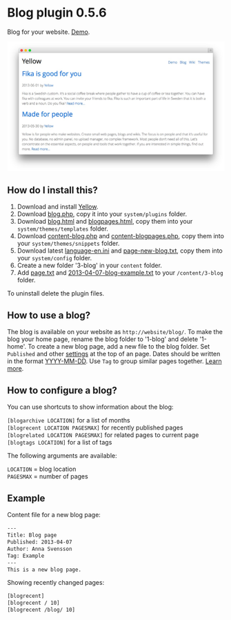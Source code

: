 Blog plugin 0.5.6
=================
Blog for your website. [Demo](http://demo.datenstrom.se/blog/).

[![Screenshot](blog-plugin.jpg?raw=true)](http://demo.datenstrom.se/blog/)

How do I install this?
----------------------
1. Download and install [Yellow](https://github.com/datenstrom/yellow/).  
2. Download [blog.php](blog.php?raw=true), copy it into your `system/plugins` folder.  
3. Download [blog.html](blog.html?raw=true) and [blogpages.html](blogpages.html?raw=true), copy them into your `system/themes/templates` folder.  
4. Download [content-blog.php](content-blog.php?raw=true) and [content-blogpages.php](content-blogpages.php?raw=true), copy them into your `system/themes/snippets` folder.  
5. Download latest [language-en.ini](https://github.com/datenstrom/yellow-extensions/blob/master/languages/english/language-en.ini?raw=true) and [page-new-blog.txt](page-new-blog.txt?raw=true), copy them into your `system/config` folder.
6. Create a new folder '3-blog' in your `content` folder.
7. Add [page.txt](page.txt?raw=true) and [2013-04-07-blog-example.txt](2013-04-07-blog-example.txt?raw=true) to your `/content/3-blog` folder.

To uninstall delete the plugin files.

How to use a blog?
------------------
The blog is available on your website as `http://website/blog/`. To make the blog your home page, rename the blog folder to '1-blog' and delete '1-home'. To create a new blog page, add a new file to the blog folder. Set `Published` and other [settings](https://github.com/datenstrom/yellow/wiki/Yellow-API#meta-data) at the top of an page. Dates should be written in the format [YYYY-MM-DD](https://github.com/datenstrom/yellow/wiki/Yellow-API#date-format). Use `Tag` to group similar pages together. [Learn more](https://github.com/datenstrom/yellow/wiki/How-to-make-a-blog).

How to configure a blog?
------------------------
You can use shortcuts to show information about the blog:

`[blogarchive LOCATION]` for a list of months  
`[blogrecent LOCATION PAGESMAX]` for recently published pages  
`[blogrelated LOCATION PAGESMAX]` for related pages to current page  
`[blogtags LOCATION]` for a list of tags  

The following arguments are available:

`LOCATION` = blog location  
`PAGESMAX` = number of pages  

Example
-------
Content file for a new blog page:

    ---
    Title: Blog page
    Published: 2013-04-07
    Author: Anna Svensson
    Tag: Example
    ---
    This is a new blog page.

Showing recently changed pages:

    [blogrecent]
    [blogrecent / 10]
    [blogrecent /blog/ 10]
